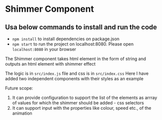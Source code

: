 # Shimmer Component

## Usa below commands to install and run the code
* `npm install` to install dependencies on package.json
* `npm start` to run the project on localhost:8080.
Please open `localhost:8080` in your browser


The Shimmer component takes html element in the form of string and outputs an html element with shimmer effect

The logic is in `src/index.js` file and css is in `src/index.css`
Here I have added two independent components with their styles as an example

Future scope:

1. It can provide configuration to support the list of the elements as arrray of values for which the shimmer should be added - css selectors
2. It can support input with the properties like colour, speed etc., of the animation


